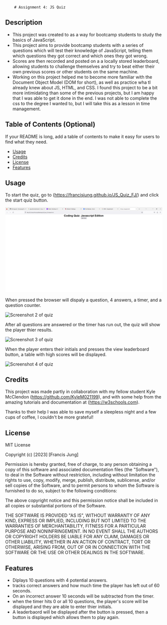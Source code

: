         # Assignment 4: JS Quiz

## Description

- This project was created to as a way for bootcamp students to study the basics of JavaScript.
- This project aims to provide bootcamp students with a series of questions which will test their knowledge of JavaScript, telling them which questions they got correct and which ones they got wrong.
- Scores are then recorded and posted on a a locally stored leaderboard, allowing students to challenge themselves and try to beat either their own previous scores or other students on the same machine.
- Working on this project helped me to become more familiar with the Document Object Model (DOM for short), as well as practice wha tI already knew about JS, HTML, and CSS. I found this project to be a bit more intimidating than some of the previous projects, but I am happy that I was able to get it done in the end. I was not able to complete the css to the degree I wanted to, but I will take this as a lesson in time management.

## Table of Contents (Optional)

If your README is long, add a table of contents to make it easy for users to find what they need.

- [Usage](#usage)
- [Credits](#credits)
- [License](#license)
- [Features](#features)

## Usage

To start the quiz, go to (https://francisjung.github.io/JS_Quiz_FJ/) and click the start quiz button. 

![Screenshot 1 of quiz](https://raw.githubusercontent.com/Francisjung/JS_Quiz_FJ/main/assets/h4-screenshot.PNG)

When pressed the browser will dispaly a question, 4 answers, a timer, and a question counter.

![Screenshot 2 of quiz](https://raw.githubusercontent.com/Francisjung/JS_Quiz_FJ/main/assets/h4-screenshot-2.PNG)

After all questions are answered or the timer has run out, the quiz will show the player thier results.

![Screenshot 3 of quiz](https://raw.githubusercontent.com/Francisjung/JS_Quiz_FJ/main/assets/h4-screenshot-3.PNG)

When the player enters their initials and presses the view leaderboard button, a table with high scores will be displayed.

![Screenshot 4 of quiz](https://raw.githubusercontent.com/Francisjung/JS_Quiz_FJ/main/assets/h4-screenshot-4.PNG)

## Credits

This project was made partly in collaboration with my fellow student Kyle McClendon (https://github.com/KyleM021199), and with some help from the amazing tutorials and documentation at (https://w3schools.com).

Thanks to their help I was able to save myself a sleepless night and a few cups of coffee, I couldn't be more grateful!

## License

MIT License

Copyright (c) [2023] [Francis Jung]

Permission is hereby granted, free of charge, to any person obtaining a copy
of this software and associated documentation files (the "Software"), to deal
in the Software without restriction, including without limitation the rights
to use, copy, modify, merge, publish, distribute, sublicense, and/or sell
copies of the Software, and to permit persons to whom the Software is
furnished to do so, subject to the following conditions:

The above copyright notice and this permission notice shall be included in all
copies or substantial portions of the Software.

THE SOFTWARE IS PROVIDED "AS IS", WITHOUT WARRANTY OF ANY KIND, EXPRESS OR
IMPLIED, INCLUDING BUT NOT LIMITED TO THE WARRANTIES OF MERCHANTABILITY,
FITNESS FOR A PARTICULAR PURPOSE AND NONINFRINGEMENT. IN NO EVENT SHALL THE
AUTHORS OR COPYRIGHT HOLDERS BE LIABLE FOR ANY CLAIM, DAMAGES OR OTHER
LIABILITY, WHETHER IN AN ACTION OF CONTRACT, TORT OR OTHERWISE, ARISING FROM,
OUT OF OR IN CONNECTION WITH THE SOFTWARE OR THE USE OR OTHER DEALINGS IN THE
SOFTWARE.

## Features

- Diplays 10 questions with 4 potential answers.
- tracks correct answers and how much time the player has left out of 60 seconds.
- On an incorrect answer 10 seconds will be subtracted from the timer.
- when the timer hits 0 or all 10 questions, the player's score will be displayed and they are able to enter thier initials.
- A leaderbaord will be displayed after the button is pressed, then a button is displayed which allows them to play again.